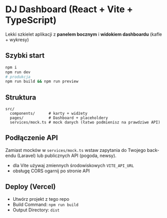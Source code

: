 
# DJ Dashboard (React + Vite + TypeScript)

Lekki szkielet aplikacji z **panelem bocznym** i **widokiem dashboardu** (kafle + wykresy)

## Szybki start
```bash
npm i
npm run dev
# produkcja
npm run build && npm run preview
```

## Struktura
```
src/
  components/      # karty + widżety
  pages/           # Dashboard + placeholdery
  services/mock.ts # mock danych (łatwo podmienisz na prawdziwe API)
```

## Podłączenie API
Zamiast mocków w `services/mock.ts` wstaw zapytania do Twojego back-endu (Laravel) lub publicznych API (pogoda, newsy).

- dla Vite używaj zmiennych środowiskowych `VITE_API_URL`
- obsługę CORS ogarnij po stronie API

## Deploy (Vercel)
- Utwórz projekt z tego repo
- Build Command: `npm run build`
- Output Directory: `dist`


